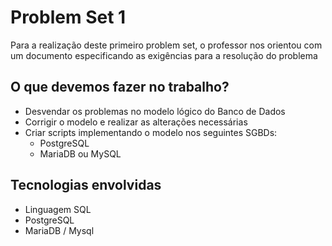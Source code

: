 # Problem Set 1

Para a realização deste primeiro problem set, o professor nos orientou com um documento especificando as exigências para a resolução do problema

## O que devemos fazer no trabalho?
- Desvendar os problemas no modelo lógico do Banco de Dados 
- Corrigir o modelo e realizar as alterações necessárias
- Criar scripts implementando o modelo nos seguintes SGBDs:
   - PostgreSQL
   - MariaDB ou MySQL

## Tecnologias envolvidas
- Linguagem SQL
- PostgreSQL
- MariaDB / Mysql
